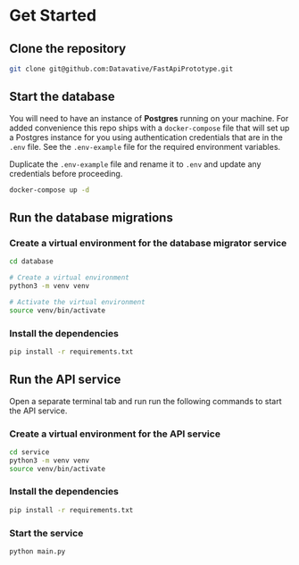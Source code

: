 
# Get Started

## Clone the repository

```bash
git clone git@github.com:Datavative/FastApiPrototype.git
```

## Start the database

You will need to have an instance of **Postgres** running on your machine. For added convenience this repo ships with a `docker-compose` file that will set up a Postgres instance for you using authentication credentials that are in the `.env` file. See the `.env-example` file for the required environment variables.

Duplicate the `.env-example` file and rename it to `.env` and update any credentials before proceeding.

```bash
docker-compose up -d
```

## Run the database migrations

### Create a virtual environment for the database migrator service

```bash
cd database

# Create a virtual environment
python3 -m venv venv

# Activate the virtual environment
source venv/bin/activate
```

### Install the dependencies

```bash
pip install -r requirements.txt
```
## Run the API service
Open a separate terminal tab and run run the following commands to start the API service.

### Create a virtual environment for the API service

```bash
cd service
python3 -m venv venv
source venv/bin/activate
```

### Install the dependencies

```bash
pip install -r requirements.txt
```

### Start the service

```bash
python main.py
```
